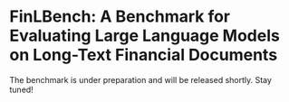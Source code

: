 # FinLBench: A Benchmark for Evaluating Large Language Models on Long-Text Financial Documents

The benchmark is under preparation and will be released shortly. Stay tuned!

